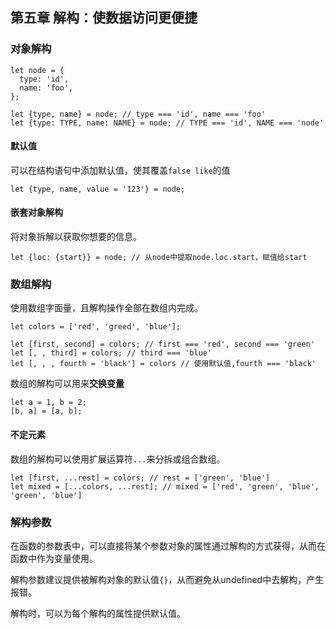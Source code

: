 ## 第五章 解构：使数据访问更便捷

### 对象解构

```JS
let node = {
  type: 'id',
  name: 'foo',
};

let {type, name} = node; // type === 'id', name === 'foo'
let {type: TYPE, name: NAME} = node; // TYPE === 'id', NAME === 'node'
```

#### 默认值

可以在结构语句中添加默认值，使其覆盖`false like`的值

```JS
let {type, name, value = '123'} = node;
```

#### 嵌套对象解构

将对象拆解以获取你想要的信息。

```JS
let {loc: {start}} = node; // 从node中提取node.loc.start，赋值给start
```



### 数组解构

使用数组字面量，且解构操作全部在数组内完成。

```JS
let colors = ['red', 'greed', 'blue'];

let [first, second] = colors; // first === 'red', second === 'green'
let [, , third] = colors; // third === 'blue'
let [, , , fourth = 'black'] = colors // 使用默认值,fourth === 'black'
```

数组的解构可以用来**交换变量**

```JS
let a = 1, b = 2;
[b, a] = [a, b];
```

#### 不定元素

数组的解构可以使用扩展运算符`...`来分拆或组合数组。

```JS
let [first, ...rest] = colors; // rest = ['green', 'blue']
let mixed = [...colors, ...rest]; // mixed = ['red', 'green', 'blue', 'green', 'blue']
```



### 解构参数

在函数的参数表中，可以直接将某个参数对象的属性通过解构的方式获得，从而在函数中作为变量使用。

解构参数建议提供被解构对象的默认值`{}`，从而避免从undefined中去解构，产生报错。

解构时，可以为每个解构的属性提供默认值。



